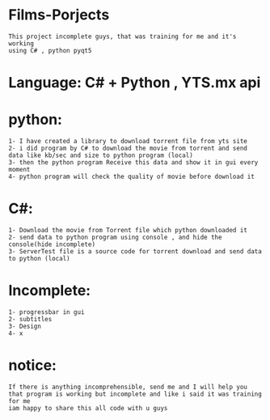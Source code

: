 # Films-Porjects
    This project incomplete guys, that was training for me and it's working
    using C# , python pyqt5
# Language: C# + Python , YTS.mx api

# python:
    1- I have created a library to download torrent file from yts site
    2- i did program by C# to download the movie from torrent and send data like kb/sec and size to python program (local)
    3- then the python program Receive this data and show it in gui every moment
    4- python program will check the quality of movie before download it
    
# C#:
    1- Download the movie from Torrent file which python downloaded it
    2- send data to python program using console , and hide the console(hide incomplete)
    3- ServerTest file is a source code for torrent download and send data to python (local)

    
    
# Incomplete: 
    1- progressbar in gui
    2- subtitles
    3- Design
    4- x
    
# notice:
    If there is anything incomprehensible, send me and I will help you
    that program is working but incomplete and like i said it was training for me
    iam happy to share this all code with u guys
